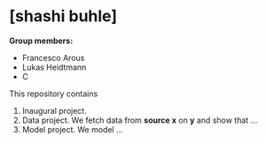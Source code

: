 # \[shashi buhle\]

**Group members:**
- Francesco Arous
- Lukas Heidtmann
- C

This repository contains  
1. Inaugural project. 
2. Data project. We fetch data from **source x** on **y** and show that ...
3. Model project. We model ...
